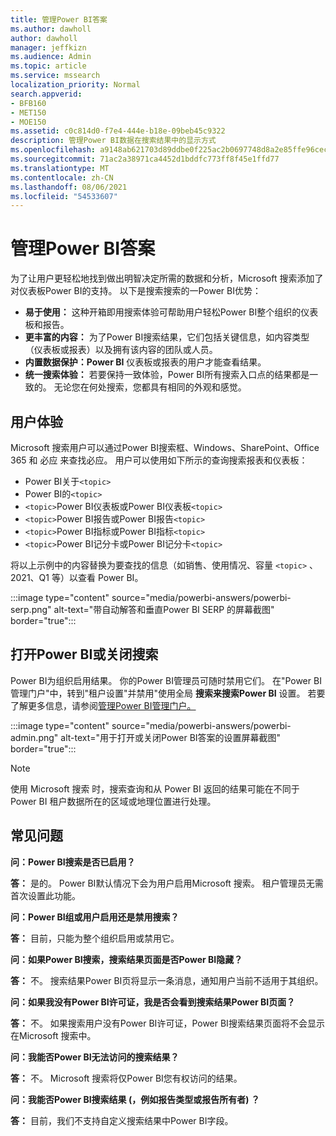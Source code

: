 ```yaml
---
title: 管理Power BI答案
ms.author: dawholl
author: dawholl
manager: jeffkizn
ms.audience: Admin
ms.topic: article
ms.service: mssearch
localization_priority: Normal
search.appverid:
- BFB160
- MET150
- MOE150
ms.assetid: c0c814d0-f7e4-444e-b18e-09beb45c9322
description: 管理Power BI数据在搜索结果中的显示方式
ms.openlocfilehash: a9148ab621703d89ddbe0f225ac2b0697748d8a2e85ffe96cec1763e04deeda9
ms.sourcegitcommit: 71ac2a38971ca4452d1bddfc773ff8f45e1ffd77
ms.translationtype: MT
ms.contentlocale: zh-CN
ms.lasthandoff: 08/06/2021
ms.locfileid: "54533607"
---
```

# <a name="manage-power-bi-answers"></a>管理Power BI答案

为了让用户更轻松地找到做出明智决定所需的数据和分析，Microsoft 搜索添加了对仪表板Power BI的支持。 以下是搜索搜索的一Power BI优势：

* **易于使用：** 这种开箱即用搜索体验可帮助用户轻松Power BI整个组织的仪表板和报告。
* **更丰富的内容：** 为了Power BI搜索结果，它们包括关键信息，如内容类型（仪表板或报表）以及拥有该内容的团队或人员。
* **内置数据保护：Power BI** 仪表板或报表的用户才能查看结果。
* **统一搜索体验：** 若要保持一致体验，Power BI所有搜索入口点的结果都是一致的。 无论您在何处搜索，您都具有相同的外观和感觉。

## <a name="what-users-experience"></a>用户体验

Microsoft 搜索用户可以通过Power BI搜索框、Windows、SharePoint、Office 365 和 必应 来查找必应。 用户可以使用如下所示的查询搜索报表和仪表板：

* Power BI关于`<topic>`
* Power BI的`<topic>`
* `<topic>`Power BI仪表板或Power BI仪表板`<topic>`
* `<topic>`Power BI报告或Power BI报告`<topic>`
* `<topic>`Power BI指标或Power BI指标`<topic>`
* `<topic>`Power BI记分卡或Power BI记分卡`<topic>`

将以上示例中的内容替换为要查找的信息（如销售、使用情况、容量 `<topic>` 、2021、Q1 等）以查看 Power BI。

:::image type="content" source="media/powerbi-answers/powerbi-serp.png" alt-text="带自动解答和垂直Power BI SERP 的屏幕截图" border="true":::

## <a name="turn-power-bi-search-on-or-off"></a>打开Power BI或关闭搜索

Power BI为组织启用结果。 你的Power BI管理员可随时禁用它们。 在"Power BI管理门户"中，转到"租户设置"并禁用"使用全局 **搜索来搜索Power BI** 设置。 若要了解更多信息，请参阅[管理Power BI管理门户。](/power-bi/admin/service-admin-portal#use-global-search-for-power-bi-preview)

:::image type="content" source="media/powerbi-answers/powerbi-admin.png" alt-text="用于打开或关闭Power BI答案的设置屏幕截图" border="true":::

> [!NOTE]
> 使用 Microsoft 搜索 时，搜索查询和从 Power BI 返回的结果可能在不同于 Power BI 租户数据所在的区域或地理位置进行处理。

## <a name="frequently-asked-questions"></a>常见问题

**问：Power BI搜索是否已启用？**

**答：** 是的。 Power BI默认情况下会为用户启用Microsoft 搜索。 租户管理员无需首次设置此功能。

**问：Power BI组或用户启用还是禁用搜索？**

**答：** 目前，只能为整个组织启用或禁用它。

**问：如果Power BI搜索，搜索结果页面是否Power BI隐藏？**

**答：** 不。 搜索结果Power BI页将显示一条消息，通知用户当前不适用于其组织。

**问：如果我没有Power BI许可证，我是否会看到搜索结果Power BI页面？**

**答：** 不。 如果搜索用户没有Power BI许可证，Power BI搜索结果页面将不会显示在Microsoft 搜索中。

**问：我能否Power BI无法访问的搜索结果？**

**答：** 不。 Microsoft 搜索将仅Power BI您有权访问的结果。

**问：我能否Power BI搜索结果 (，例如报告类型或报告所有者) ？**

**答：** 目前，我们不支持自定义搜索结果中Power BI字段。